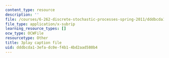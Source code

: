 ```yaml
---
content_type: resource
description: ''
file: /courses/6-262-discrete-stochastic-processes-spring-2011/dddbcda13efadc0ef4b14bd2aad580b4_ct0QGoi3n4Q.srt
file_type: application/x-subrip
learning_resource_types: []
ocw_type: OCWFile
resourcetype: Other
title: 3play caption file
uid: dddbcda1-3efa-dc0e-f4b1-4bd2aad580b4
---
```

